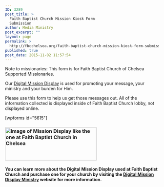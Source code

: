 ```yaml
---
ID: 3289
post_title: >
  Faith Baptist Church Mission Kiosk Form
  Submission
author: Media Ministry
post_excerpt: ""
layout: page
permalink: >
  http://fbcchelsea.org/faith-baptist-church-mission-kiosk-form-submission/
published: true
post_date: 2015-11-02 11:57:54
---
```

<p>Note to missionaries: This form is for Faith Baptist Church of Chelsea Supported Missionaries.</p><p>Our <span style="color: #ff9442;"><a href="http://missiondisplay.org" target="_blank" rel="noopener">Digital Mission Display</a></span> is used for promoting your message, your ministry and your burden for Him.</p><p>Please use this form to help us get those messages out. All of the information collected is displayed inside of Faith Baptist Church lobby, not displayed online.</p><p>[wpforms id="5615"]</p><h3><a href="http://fbcchelsea.org/wp-content/uploads/2015/11/This-is-an-image-of-Mission-Display-like-the-one-at-Faith-Baptist-Church-in-Chelsea.jpg"><img class="alignleft size-medium wp-image-5625" src="http://fbcchelsea.org/wp-content/uploads/2015/11/This-is-an-image-of-Mission-Display-like-the-one-at-Faith-Baptist-Church-in-Chelsea-300x108.jpg" alt="Image of Mission Display like the one at Faith Baptist Church in Chelsea" width="300" height="108" /></a></h3><h4><strong>You can learn more about the Digital Mission Display used at Faith Baptist Church and purchase one for your church by visiting the <span style="color: #ff9442;"><a href="http://missiondisplay.org" target="_blank" rel="noopener">Digital Mission Display Ministry</a></span><span style="color: #ff6600;"> </span>website for more information.</strong></h4>